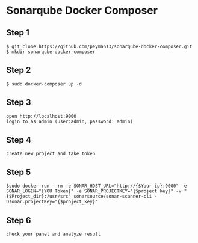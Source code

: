# Sonarqube Docker Composer

## Step 1

```
$ git clone https://github.com/peyman13/sonarqube-docker-composer.git
$ mkdir sonarqube-docker-composer

```
## Step 2

```
$ sudo docker-composer up -d 

```

## Step 3

```
open http://localhost:9000
login to as admin (user:admin, password: admin)

```

## Step 4

```
create new project and take token 

```
## Step 5

```
$sudo docker run --rm -e SONAR_HOST_URL="http://{$Your ip}:9000" -e SONAR_LOGIN="{YOU Token}" -e SONAR_PROJECTKEY="{$project key}" -v "{$Project_dir}:/usr/src" sonarsource/sonar-scanner-cli -Dsonar.projectKey="{$project_key}"

```
## Step 6

```
check your panel and analyze result

```



